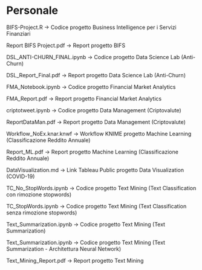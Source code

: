 # Personale
BIFS-Project.R -> Codice progetto Business Intelligence per i Servizi Finanziari

Report BIFS Project.pdf -> Report progetto BIFS

DSL_ANTI-CHURN_FINAL.ipynb -> Codice progetto Data Science Lab (Anti-Churn)

DSL_Report_Final.pdf -> Report progetto Data Science Lab (Anti-Churn)

FMA_Notebook.ipynb -> Codice progetto Financial Market Analytics

FMA_Report.pdf -> Report progetto Financial Market Analytics

criptotweet.ipynb -> Codice progetto Data Management (Criptovalute)

ReportDataMan.pdf -> Report progetto Data Management (Criptovalute)

Workflow_NoEx.knar.knwf -> Workflow KNIME progetto Machine Learning (Classificazione Reddito Annuale)

Report_ML.pdf -> Report progetto Machine Learning (Classificazione Reddito Annuale)

DataVisualization.md -> Link Tableau Public progetto Data Visualization (COVID-19)

TC_No_StopWords.ipynb -> Codice progetto Text Mining (Text Classification con rimozione stopwords)

TC_StopWords.ipynb -> Codice progetto Text Mining (Text Classification senza rimozione stopwords)

Text_Summarization.ipynb -> Codice progetto Text Mining (Text Summarization)

Text_Summarization.ipynb -> Codice progetto Text Mining (Text Summarization - Architettura Neural Network)

Text_Mining_Report.pdf -> Report progetto Text Mining
